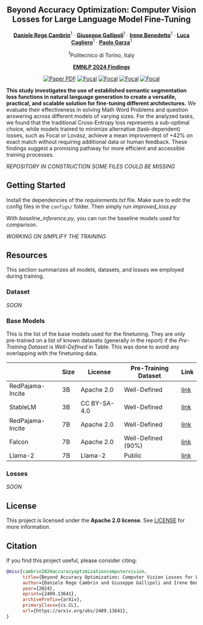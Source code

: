 <div align="center">
  
## Beyond Accuracy Optimization: Computer Vision Losses for Large Language Model Fine-Tuning

[**Daniele Rege Cambrin**](https://darthreca.github.io/)<sup>1</sup> · [**Giuseppe Gallipoli**](https://github.com/gallipoligiuseppe)<sup>1</sup> · [**Irene Benedetto**](https://github.com/irenebenedetto)<sup>1</sup> · [**Luca Cagliero**](https://dbdmg.polito.it/dbdmg_web/people/luca-cagliero/)<sup>1</sup> · [**Paolo Garza**](https://dbdmg.polito.it/dbdmg_web/people/paolo-garza/)<sup>1</sup>

<sup>1</sup>Politecnico di Torino, Italy

**[EMNLP 2024 Findings](https://2024.emnlp.org/)**

<a href="https://arxiv.org/abs/2409.13641"><img src='https://img.shields.io/badge/ArXiv-Beyond_Accuracy_Optimization-red' alt='Paper PDF'></a>
<a href="https://github.com/DarthReca/segmentation-losses-nlp/blob/main/loss/focal_loss.py"><img src='https://img.shields.io/badge/Loss-Focal-blue' alt='Focal'></a>
<a href="https://github.com/DarthReca/segmentation-losses-nlp/blob/main/loss/dice_nlp_loss.py"><img src='https://img.shields.io/badge/Loss-SADL-blue' alt='Focal'></a>
<a href="https://github.com/DarthReca/segmentation-losses-nlp/blob/main/loss/dice_loss.py"><img src='https://img.shields.io/badge/Loss-GDice-blue' alt='Focal'></a>
<a href="https://github.com/DarthReca/segmentation-losses-nlp/blob/main/loss/lovasz.py"><img src='https://img.shields.io/badge/Loss-Lovasz-blue' alt='Focal'></a>
</div>

**This study investigates the use of established semantic segmentation loss functions in natural language generation to create a versatile, practical, and scalable solution for fine-tuning different architectures.**
We evaluate their effectiveness in solving Math Word Problems and question answering across different models of varying sizes. For the analyzed tasks, we found that the traditional Cross-Entropy loss represents a sub-optimal choice, while models trained to minimize alternative (task-dependent) losses, such as Focal or Lovász, achieve a mean improvement of +42\% on exact match without requiring additional data or human feedback. These findings suggest a promising pathway for more efficient and accessible training processes.

*REPOSITORY IN CONSTRUCTION SOME FILES COULD BE MISSING*

## Getting Started

Install the dependencies of the *requirements.txt* file. Make sure to edit the config files in the `configs/` folder. Then simply run *improved_loss.py*

With *baseline_inference.py*, you can run the baseline models used for comparison.

*WORKING ON SIMPLIFY THE TRAINING*

## Resources
This section summarizes all models, datasets, and losses we employed during training.

### Dataset
*SOON*

### Base Models
This is the list of the base models used for the finetuning. 
They are only pre-trained on a list of known datasets (generally in the report) if the *Pre-Training Dataset* is *Well-Defined* in Table.
This was done to avoid any overlapping with the finetuning data.

|                   | Size | License      | Pre-Training Dataset | Link |
|-------------------|------|--------------|----------------------|------|
| RedPajama-Incite  | 3B   | Apache 2.0   | Well-Defined         | [link](https://huggingface.co/togethercomputer/RedPajama-INCITE-Base-3B-v1) |
| StableLM          | 3B   | CC BY-SA-4.0 | Well-Defined         | [link](https://huggingface.co/stabilityai/stablelm-3b-4e1t) |
| RedPajama-Incite  | 7B   | Apache 2.0   | Well-Defined         | [link](https://huggingface.co/togethercomputer/RedPajama-INCITE-7B-Base) |
| Falcon            | 7B   | Apache 2.0   | Well-Defined (90%)   | [link](https://huggingface.co/tiiuae/falcon-7b) |
| Llama-2           | 7B   | Llama-2      | Public               | [link](https://huggingface.co/meta-llama/Llama-2-7b-hf) |

### Losses
*SOON*

## License

This project is licensed under the **Apache 2.0 license**. See [LICENSE](LICENSE) for more information.

## Citation

If you find this project useful, please consider citing:

```bibtex
@misc{cambrin2024accuracyoptimizationcomputervision,
      title={Beyond Accuracy Optimization: Computer Vision Losses for Large Language Model Fine-Tuning}, 
      author={Daniele Rege Cambrin and Giuseppe Gallipoli and Irene Benedetto and Luca Cagliero and Paolo Garza},
      year={2024},
      eprint={2409.13641},
      archivePrefix={arXiv},
      primaryClass={cs.CL},
      url={https://arxiv.org/abs/2409.13641}, 
}
```

